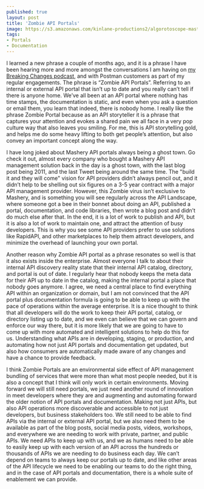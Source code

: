 ```yaml
---
published: true
layout: post
title: 'Zombie API Portals'
image: https://s3.amazonaws.com/kinlane-productions2/algorotoscope-master/bf-skinner-hiding-monster-statue.jpg
tags:
- Portals
- Documentation
---
```

I learned a new phrase a couple of months ago, and it is a phrase I have been hearing more and more amongst the conversations I am having on [my Breaking Changes podcast](https://www.postman.com/events/breaking-changes/), and with Postman customers as part of my regular engagements. The phrase is “Zombie API Portals”. Referring to an internal or external API portal that isn’t up to date and you really can’t tell if there is anyone home. We’ve all been at an API portal where nothing has time stamps, the documentation is static, and even when you ask a question or email them, you learn that indeed, there is nobody home. I really like the phrase Zombie Portal because as an API storyteller it is a phrase that captures your attention and evokes a shared pain we all face in a very pop culture way that also leaves you smiling. For me, this is API storytelling gold, and helps me do some heavy lifting to both get people’s attention, but also convey an important concept along the way.


I have long joked about Mashery API portals always being a ghost town. Go check it out, almost every company who bought a Mashery API management solution back in the day is a ghost town, with the last blog post being 2011, and the last Tweet being around the same time. The "build it and they will come" vision for API providers didn’t always pencil out, and it didn’t help to be shelling out six figures on a 3-5 year contract with a major API management provider. However, this Zombie virus isn’t exclusive to Mashery, and is something you will see regularly across the API Landscape, where someone got a bee in their bonnet about doing an API, published a portal, documentation, and code libraries, then wrote a blog post and didn’t do much else after that. In the end, it is a lot of work to publish and API, but it is also a lot of work to maintain one, and attract the attention of busy developers. This is why you see some API providers prefer to use solutions like RapidAPI, and other marketplaces to help them attract developers, and minimize the overhead of launching your own portal.


Another reason why Zombie API portal as a phrase resonates so well is that it also exists inside the enterprise. Almost everyone I talk to about their internal API discovery reality state that their internal API catalog, directory, and portal is out of date. I regularly hear that nobody keeps the meta data for their API up to date in the catalog, making the internal portal a place that nobody goes anymore. I agree, we need a central place to find everything API within an organization or domain, but I am not convinced that the API portal plus documentation formula is going to be able to keep up with the pace of operations within the average enterprise. It is a nice thought to think that all developers will do the work to keep their API portal, catalog, or directory listing up to date, and we even can believe that we can govern and enforce our way there, but it is more likely that we are going to have to come up with more automated and intelligent solutions to help do this for us. Understanding what APIs are in developing, staging, or production, and automating how not just API portals and documentation get updated, but also how consumers are automatically made aware of any changes and have a chance to provide feedback.


I think Zombie Portals are an environmental side effect of API management bundling of services that were more than what most people needed, but it is also a concept that I think will only work in certain environments. Moving forward we will still need portals, we just need another round of innovation in meet developers where they are and augmenting and automating forward the older notion of API portals and documentation.  Making not just APIs, but also API operations more discoverable and accessible to not just developers, but business stakeholders too. We still need to be able to find APIs via the internal or external API portal, but we also need them to be available as part of the blog posts, social media posts, videos, workshops, and everywhere we are needing to work with private, partner, and public APIs. We need APIs to keep up with us, and we as humans need to be able to easily keep up with each version of an API across the hundreds or thousands of APIs we are needing to do business each day. We can’t depend on teams to always keep our portals up to date, and like other areas of the API lifecycle we need to be enabling our teams to do the right thing, and in the case of API portals and documentation, there is a whole suite of enablement we can provide.
